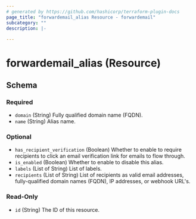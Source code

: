 ```yaml
---
# generated by https://github.com/hashicorp/terraform-plugin-docs
page_title: "forwardemail_alias Resource - forwardemail"
subcategory: ""
description: |-
  
---
```


# forwardemail_alias (Resource)





<!-- schema generated by tfplugindocs -->
## Schema

### Required

- `domain` (String) Fully qualified domain name (FQDN).
- `name` (String) Alias name.

### Optional

- `has_recipient_verification` (Boolean) Whether to enable to require recipients to click an email verification link for emails to flow through.
- `is_enabled` (Boolean) Whether to enable to disable this alias.
- `labels` (List of String) List of labels.
- `recipients` (List of String) List of recipients as valid email addresses, fully-qualified domain names (FQDN), IP addresses, or webhook URL's.

### Read-Only

- `id` (String) The ID of this resource.
